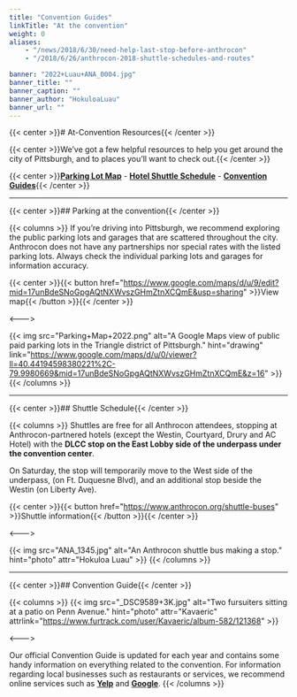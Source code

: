 ```yaml
---
title: "Convention Guides"
linkTitle: "At the convention"
weight: 0
aliases:
    - "/news/2018/6/30/need-help-last-stop-before-anthrocon"
    - "/2018/6/26/anthrocon-2018-shuttle-schedules-and-routes"

banner: "2022+Luau+ANA_0004.jpg"
banner_title: ""
banner_caption: ""
banner_author: "HokuloaLuau"
banner_url: ""
---
```


{{< center >}}# At-Convention Resources{{< /center >}}

{{< center >}}We’ve got a few helpful resources to help you get around the city of Pittsburgh, and to places you’ll want to check out.{{< /center >}}

{{< center >}}[**Parking Lot Map**](#parking-at-the-convention) - [**Hotel Shuttle Schedule**](#shuttle-schedule) - [**Convention Guides**](#convention-guide){{< /center >}}

***

{{< center >}}## Parking at the convention{{< /center >}}

{{< columns >}}
If you’re driving into Pittsburgh, we recommend exploring the public parking lots and garages that are scattered throughout the city. Anthrocon does not have any partnerships nor special rates with the listed parking lots. Always check the individual parking lots and garages for information accuracy.

{{< center >}}{{< button href="https://www.google.com/maps/d/u/9/edit?mid=17unBdeSNoGpgAQtNXWvszGHmZtnXCQmE&usp=sharing" >}}View map{{< /button >}}{{< /center >}}

<--->

{{< img src="Parking+Map+2022.png" alt="A Google Maps view of public paid parking lots in the Triangle district of Pittsburgh." hint="drawing" link="https://www.google.com/maps/d/u/0/viewer?ll=40.44194598380221%2C-79.9980669&mid=17unBdeSNoGpgAQtNXWvszGHmZtnXCQmE&z=16" >}}
{{< /columns >}}

***

{{< center >}}## Shuttle Schedule{{< /center >}}

{{< columns >}}
Shuttles are free for all Anthrocon attendees, stopping at Anthrocon-partnered hotels (except the Westin, Courtyard, Drury and AC Hotel) with the **DLCC stop on the East Lobby side of the underpass under the convention center**.

On Saturday, the stop will temporarily move to the West side of the underpass, (on Ft. Duquesne Blvd), and an additional stop beside the Westin (on Liberty Ave).

{{< center >}}{{< button href="https://www.anthrocon.org/shuttle-buses" >}}Shuttle information{{< /button >}}{{< /center >}}

<--->

{{< img src="ANA_1345.jpg" alt="An Anthrocon shuttle bus making a stop." hint="photo" attr="Hokuloa Luau" >}}
{{< /columns >}}

***

{{< center >}}## Convention Guide{{< /center >}}

{{< columns >}}
{{< img src="_DSC9589+3K.jpg" alt="Two fursuiters sitting at a patio on Penn Avenue." hint="photo" attr="Kavaeric" attrlink="https://www.furtrack.com/user/Kavaeric/album-582/121368" >}}

<--->

Our official Convention Guide is updated for each year and contains some handy information on everything related to the convention. For information regarding local businesses such as restaurants or services, we recommend online services such as [**Yelp**](https://yelp.com) and [**Google**](https://www.google.com/maps).
{{< /columns >}}
